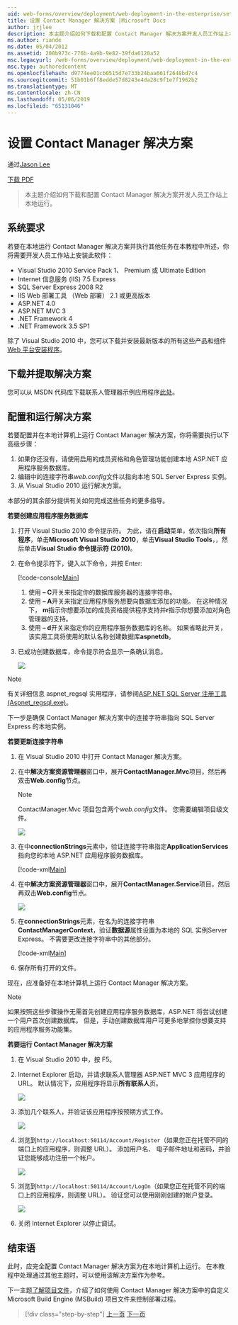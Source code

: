 ```yaml
---
uid: web-forms/overview/deployment/web-deployment-in-the-enterprise/setting-up-the-contact-manager-solution
title: 设置 Contact Manager 解决方案 |Microsoft Docs
author: jrjlee
description: 本主题介绍如何下载和配置 Contact Manager 解决方案开发人员工作站上本地运行。
ms.author: riande
ms.date: 05/04/2012
ms.assetid: 200b973c-776b-4a9b-9e82-39fda6120a52
msc.legacyurl: /web-forms/overview/deployment/web-deployment-in-the-enterprise/setting-up-the-contact-manager-solution
msc.type: authoredcontent
ms.openlocfilehash: d9774ee01cb0515d7e733b24baa661f2648bd7c4
ms.sourcegitcommit: 51b01b6ff8edde57d8243e4da28c9f1e7f1962b2
ms.translationtype: MT
ms.contentlocale: zh-CN
ms.lasthandoff: 05/06/2019
ms.locfileid: "65131046"
---
```

# <a name="setting-up-the-contact-manager-solution"></a>设置 Contact Manager 解决方案

通过[Jason Lee](https://github.com/jrjlee)

[下载 PDF](https://msdnshared.blob.core.windows.net/media/MSDNBlogsFS/prod.evol.blogs.msdn.com/CommunityServer.Blogs.Components.WeblogFiles/00/00/00/63/56/8130.DeployingWebAppsInEnterpriseScenarios.pdf)

> 本主题介绍如何下载和配置 Contact Manager 解决方案开发人员工作站上本地运行。

## <a name="system-requirements"></a>系统要求

若要在本地运行 Contact Manager 解决方案并执行其他任务在本教程中所述，你将需要开发人员工作站上安装此软件：

- Visual Studio 2010 Service Pack 1、 Premium 或 Ultimate Edition
- Internet 信息服务 (IIS) 7.5 Express
- SQL Server Express 2008 R2
- IIS Web 部署工具 （Web 部署） 2.1 或更高版本
- ASP.NET 4.0
- ASP.NET MVC 3
- .NET Framework 4
- .NET Framework 3.5 SP1

除了 Visual Studio 2010 中，您可以下载并安装最新版本的所有这些产品和组件[Web 平台安装程序](https://go.microsoft.com/?linkid=9805118)。

## <a name="download-and-extract-the-solution"></a>下载并提取解决方案

您可以从 MSDN 代码库下载联系人管理器示例应用程序[此处](https://code.msdn.microsoft.com/Deploying-Web-Applications-9d9093c0)。

## <a name="configure-and-run-the-solution"></a>配置和运行解决方案

若要配置并在本地计算机上运行 Contact Manager 解决方案，你将需要执行以下高级步骤：

1. 如果你还没有，请使用启用的成员资格和角色管理功能创建本地 ASP.NET 应用程序服务数据库。
2. 编辑中的连接字符串*web.config*文件以指向本地 SQL Server Express 实例。
3. 从 Visual Studio 2010 运行解决方案。

本部分的其余部分提供有关如何完成这些任务的更多指导。

**若要创建应用程序服务数据库**

1. 打开 Visual Studio 2010 命令提示符。 为此，请在**启动**菜单，依次指向**所有程序**，单击**Microsoft Visual Studio 2010**，单击**Visual Studio Tools**，，然后单击**Visual Studio 命令提示符 (2010)**。
2. 在命令提示符下，键入以下命令，并按 Enter:

    [!code-console[Main](setting-up-the-contact-manager-solution/samples/sample1.cmd)]

    1. 使用 **– C**开关来指定你的数据库服务器的连接字符串。
    2. 使用 **– A**开关来指定应用程序服务想要向数据库添加的功能。 在这种情况下， **m**指示你想要添加的成员资格提供程序支持并**r**指示你想要添加对角色管理器的支持。
    3. 使用 **– d**开关来指定你的应用程序服务数据库的名称。 如果省略此开关，该实用工具将使用的默认名称创建数据库**aspnetdb**。
3. 已成功创建数据库，命令提示符会显示一条确认消息。

    ![](setting-up-the-contact-manager-solution/_static/image1.png)

> [!NOTE]
> 有关详细信息 aspnet\_regsql 实用程序，请参阅[ASP.NET SQL Server 注册工具 (Aspnet\_regsql.exe)](https://msdn.microsoft.com/library/ms229862(v=vs.100).aspx)。

下一步是确保 Contact Manager 解决方案中的连接字符串指向 SQL Server Express 的本地实例。

**若要更新连接字符串**

1. 在 Visual Studio 2010 中打开 Contact Manager 解决方案。
2. 在中**解决方案资源管理器**窗口中，展开**ContactManager.Mvc**项目，然后再双击**Web.config**节点。

    > [!NOTE]
    > ContactManager.Mvc 项目包含两个*web.config*文件。 您需要编辑项目级文件。

    ![](setting-up-the-contact-manager-solution/_static/image2.png)
3. 在中**connectionStrings**元素中，验证连接字符串指定**ApplicationServices**指向您的本地 ASP.NET 应用程序服务数据库。

    [!code-xml[Main](setting-up-the-contact-manager-solution/samples/sample2.xml)]
4. 在中**解决方案资源管理器**窗口中，展开**ContactManager.Service**项目，然后再双击**Web.config**节点。

    ![](setting-up-the-contact-manager-solution/_static/image3.png)
5. 在**connectionStrings**元素，在名为的连接字符串**ContactManagerContext**，验证**数据源**属性设置为本地的 SQL 实例Server Express。 不需要更改连接字符串中的其他部分。

    [!code-xml[Main](setting-up-the-contact-manager-solution/samples/sample3.xml)]
6. 保存所有打开的文件。

现在，应准备好在本地计算机上运行 Contact Manager 解决方案。

> [!NOTE]
> 如果按照这些步骤操作无需首先创建应用程序服务数据库，ASP.NET 将尝试创建一个用户首次创建数据库。 但是，手动创建数据库用户可更多地掌控你想要支持的应用程序服务功能集。

**若要运行 Contact Manager 解决方案**

1. 在 Visual Studio 2010 中，按 F5。
2. Internet Explorer 启动，并请求联系人管理器 ASP.NET MVC 3 应用程序的 URL。 默认情况下，应用程序将显示**所有联系人**页。

    ![](setting-up-the-contact-manager-solution/_static/image4.png)
3. 添加几个联系人，并验证该应用程序按预期方式工作。

    ![](setting-up-the-contact-manager-solution/_static/image5.png)
4. 浏览到`http://localhost:50114/Account/Register`（如果您正在托管不同的端口上的应用程序，则调整 URL）。 添加用户名、 电子邮件地址和密码，并验证您能够成功注册一个帐户。

    ![](setting-up-the-contact-manager-solution/_static/image6.png)
5. 浏览到`http://localhost:50114/Account/LogOn`（如果您正在托管不同的端口上的应用程序，则调整 URL）。 验证您可以使用刚刚创建的帐户登录。

    ![](setting-up-the-contact-manager-solution/_static/image7.png)
6. 关闭 Internet Explorer 以停止调试。

## <a name="conclusion"></a>结束语

此时，应完全配置 Contact Manager 解决方案为在本地计算机上运行。 在本教程中处理通过其他主题时，可以使用该解决方案作为参考。

下一主题[了解项目文件](understanding-the-project-file.md)，介绍了如何使用 Contact Manager 解决方案中的自定义 Microsoft Build Engine (MSBuild) 项目文件来控制部署过程。

> [!div class="step-by-step"]
> [上一页](the-contact-manager-solution.md)
> [下一页](understanding-the-project-file.md)
